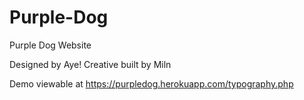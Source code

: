 # Purple-Dog
Purple Dog Website

Designed by Aye! Creative built by Miln 

Demo viewable at https://purpledog.herokuapp.com/typography.php
